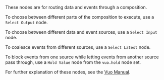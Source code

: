 These nodes are for routing data and events through a composition. 

To choose between different parts of the composition to execute, use a `Select Output` node. 

To choose between different data and event sources, use a `Select Input` node. 

To coalesce events from different sources, use a `Select Latest` node. 

To block events from one source while letting events from another source pass through, use a `Hold Value` node from the `vuo.hold` node set. 

For further explanation of these nodes, see the <a href="http://vuo.org/manual.pdf">Vuo Manual</a>. 

